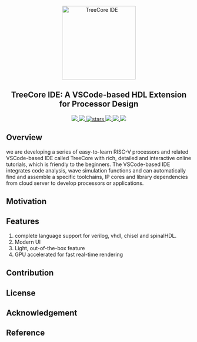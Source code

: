 <p align="center">
    <img width="200px" src="https://github.com/microdynamics-cpu/tree-core-ide-resources/blob/main/images/logos/treecore_logo_200x200.png" align="center" alt="TreeCore IDE" />
    <h2 align="center">TreeCore IDE: A VSCode-based HDL Extension for Processor Design</h2>
</p>
<p align="center">
   <a href="https://github.com/microdynamics-cpu/tree-core-ide/actions">
    <img src="https://img.shields.io/github/workflow/status/microdynamics-cpu/tree-core-ide/unit-test/main?label=unit-test&logo=github&style=flat-square">
    </a>
    <a href="./LICENSE">
      <img src="https://img.shields.io/github/license/microdynamics-cpu/tree_core_cpu?color=brightgreen&logo=github&style=flat-square">
    </a>
    <a href="https://github.com/microdynamics-cpu/tree-core-ide">
      <img alt="stars" src="https://img.shields.io/github/stars/microdynamics-cpu/tree-core-ide?color=blue&logo=github&&style=flat-square" />
    </a>
    <a href="https://github.com/microdynamics-cpu/tree-core-ide">
      <img src="https://img.shields.io/badge/total%20lines-50k-red?style=flat-square">
    </a>
    <a href="https://github.com/microdynamics-cpu/tree-core-ide">
      <img src="https://img.shields.io/badge/sim%20framework-jtest%20eslint-red?style=flat-square">
  </a>
    <a href="./CONTRIBUTING.md">
      <img src="https://img.shields.io/badge/contribution-welcome-brightgreen?style=flat-square">
    </a>
</p>

## Overview
we are developing a series of easy-to-learn RISC-V processors and related VSCode-based IDE called TreeCore with rich, detailed and interactive online tutorials, which is friendly to the beginners. The VSCode-based IDE integrates code analysis, wave simulation functions and can automatically find and assemble a specific toolchains, IP cores and library dependencies from cloud server to develop processors or applications.

## Motivation

## Features
1. complete language support for verilog, vhdl, chisel and spinalHDL.
2. Modern UI
3. Light, out-of-the-box feature
4. GPU accelerated for fast real-time rendering

## Contribution
## License

## Acknowledgement
## Reference